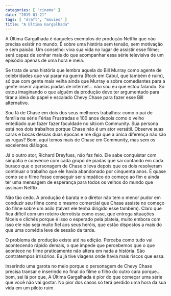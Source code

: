 ```yaml
---
categories: [ "cinema" ]
date: "2019-01-21"
tags: [ "draft", "movies" ]
title: "A Última Gargalhada"
---
```

A Última Gargalhada é daqueles exemplos de produção Netflix que
não precisa existir no mundo. É sobre uma história sem tensão,
sem motivação e sem paixão. Um conselho: viva sua vida no lugar de
assistir esse filme; será capaz de sonhar mais do que acompanhar essa
série televisiva de um episódio apenas de uma hora e meia.

Se trata de uma história que lembra aquela do Bill Murray como agente
de celebridades que vai parar na guerra (Rock em Cabul, que também é
ruim), só que com gente mais velha ainda que Murray e sobre comediantes
para a gente inserir aquelas piadas de internet... não sou eu que
estou falando. Só estou imaginando o que alguém da produção deve
ter argumentado para tirar a ideia do papel e escalado Chevy Chase para
fazer esse Bill alternativo.

Sou fã de Chase em dois dos seus melhores trabalhos: como o pai de
família na série Férias Frustradas e 100 anos depois como o velho
entediado que fazer fazer faculdade no sitcom Community. Sua persona
está nos dois trabalhos porque Chase não é um ator versátil. Observe
suas caras e bocas dessas duas épocas e me diga que a única diferença
não são as rugas? Bom, aqui temos mais de Chase em Community, mas sem
os excelentes diálogos.

Já o outro ator, Richard Dreyfuss, não faz feio. Ele sabe conquistar
com simpatia e convence com cada grupo de piadas que sai contando em cada
buraco que o personagem de Chase o leva depois que os dois resolveram
continuar o trabalho que ele havia abandonado por cinquenta anos. É
quase como se o filme fosse conseguir ser simpático do começo ao fim
e ainda ter uma mensagem de esperança para todos os velhos do mundo
que assinam Netflix.

Não tão cedo. A produção é barata e o diretor não tem o menor
pudor em conduzir seu filme como o mesmo comercial que Chase assiste
no começo do filme sobre um asilo (talvez ele tenha dirigido esse
também). Claro que fica difícil com um roteiro derrotista como esse,
que entrega situações fáceis e clichês porque é isso o esperado pela
plateia, muito embora com isso ele não seja muito fiel aos seus heróis,
que estão dispostos a mais do que uma comédia leve de sessão da tarde.

O problema da produção existe até na edição. Perceba como tudo vai
acontecendo rápido demais, o que impede que percebemos que o que acontece
no filme praticamente não altera em nada a história. São contratempos
irrisórios. Eu já tive viagens onde havia mais riscos que essa.

Inserindo uma garota no meio porque o personagem de Chevy Chase precisa
transar e inserindo no final do filme o filho do outro cara porque... bom,
sei lá por que, A Última Gargalhada é pior do que começar uma série
que você não vai gostar. No pior dos casos só terá perdido uma hora
da sua vida em um piloto ruim.
